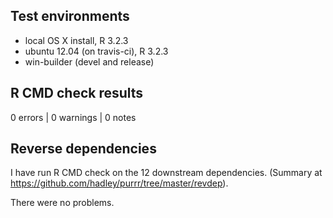 ## Test environments
* local OS X install, R 3.2.3
* ubuntu 12.04 (on travis-ci), R 3.2.3
* win-builder (devel and release)

## R CMD check results

0 errors | 0 warnings | 0 notes

## Reverse dependencies

I have run R CMD check on the 12 downstream dependencies.
(Summary at https://github.com/hadley/purrr/tree/master/revdep). 
  
There were no problems.
